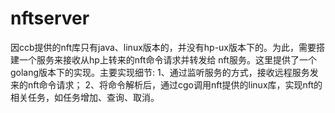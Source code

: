 # nftserver
因ccb提供的nft库只有java、linux版本的，并没有hp-ux版本下的。为此，需要搭建一个服务来接收从hp上转来的nft命令请求并转发给
nft服务。这里提供了一个golang版本下的实现。主要实现细节:
1、通过监听服务的方式，接收远程服务发来的nft命令请求；
2、将命令解析后，通过cgo调用nft提供的linux库，实现nft的相关任务，如任务增加、查询、取消。
